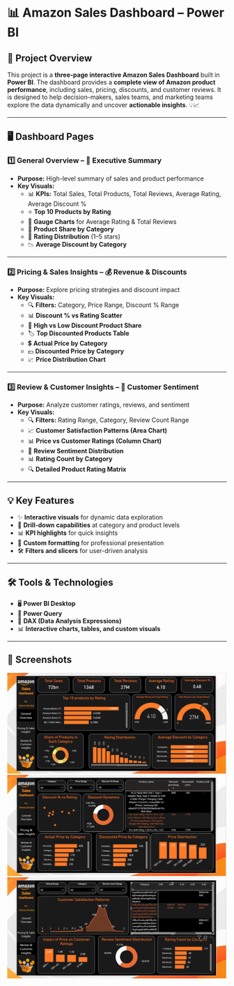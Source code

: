 # 📊 Amazon Sales Dashboard – Power BI

## 🚀 Project Overview

This project is a **three-page interactive Amazon Sales Dashboard** built in **Power BI**. The dashboard provides a **complete view of Amazon product performance**, including sales, pricing, discounts, and customer reviews. It is designed to help decision-makers, sales teams, and marketing teams explore the data dynamically and uncover **actionable insights**. 💡📈

---

## 🖥 Dashboard Pages

### 1️⃣ General Overview – 🏁 Executive Summary
- **Purpose:** High-level summary of sales and product performance
- **Key Visuals:**
  - 📊 **KPIs:** Total Sales, Total Products, Total Reviews, Average Rating, Average Discount %
  - ⭐ **Top 10 Products by Rating**
  - 🎯 **Gauge Charts** for Average Rating & Total Reviews
  - 🍩 **Product Share by Category**
  - 🌟 **Rating Distribution** (1–5 stars)
  - 📉 **Average Discount by Category**

---

### 2️⃣ Pricing & Sales Insights – 💰 Revenue & Discounts
- **Purpose:** Explore pricing strategies and discount impact
- **Key Visuals:**
  - 🔍 **Filters:** Category, Price Range, Discount % Range
  - 📊 **Discount % vs Rating Scatter**
  - 🍩 **High vs Low Discount Product Share**
  - 🏷 **Top Discounted Products Table**
  - 💲 **Actual Price by Category**
  - 💵 **Discounted Price by Category**
  - 📈 **Price Distribution Chart**

---

### 3️⃣ Review & Customer Insights – 💬 Customer Sentiment
- **Purpose:** Analyze customer ratings, reviews, and sentiment
- **Key Visuals:**
  - 🔍 **Filters:** Rating Range, Category, Review Count Range
  - 📈 **Customer Satisfaction Patterns (Area Chart)**
  - 📊 **Price vs Customer Ratings (Column Chart)**
  - 🍩 **Review Sentiment Distribution**
  - 📊 **Rating Count by Category**
  - 🔍 **Detailed Product Rating Matrix**

---

## 💡 Key Features

- ✨ **Interactive visuals** for dynamic data exploration  
- 🔎 **Drill-down capabilities** at category and product levels  
- 📊 **KPI highlights** for quick insights  
- 🎨 **Custom formatting** for professional presentation  
- 🛠 **Filters and slicers** for user-driven analysis  

---

## 🛠 Tools & Technologies

- 🖥 **Power BI Desktop**  
- 🔄 **Power Query**  
- 📐 **DAX (Data Analysis Expressions)**  
- 📊 **Interactive charts, tables, and custom visuals**  

---

## 📁 Screenshots

![Page 1](https://github.com/Hamna228/Amazon-Sales-Dashboard/blob/main/1.PNG)  
![Page 2](https://github.com/Hamna228/Amazon-Sales-Dashboard/blob/main/2.PNG)  
![Page 3](https://github.com/Hamna228/Amazon-Sales-Dashboard/blob/main/3.PNG)  

